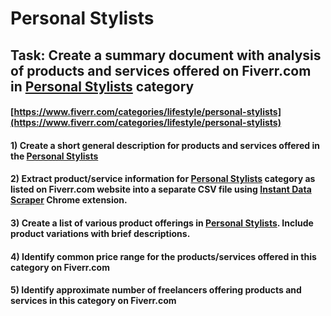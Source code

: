 # Personal Stylists
## Task: Create a summary document with analysis of products and services offered on Fiverr.com in [Personal Stylists](https://www.fiverr.com/categories/lifestyle/personal-stylists) category
#### [https://www.fiverr.com/categories/lifestyle/personal-stylists](https://www.fiverr.com/categories/lifestyle/personal-stylists)
#### 1) Create a short general description for products and services offered in the [Personal Stylists](https://www.fiverr.com/categories/lifestyle/personal-stylists)
#### 2) Extract product/service information for [Personal Stylists](https://www.fiverr.com/categories/lifestyle/personal-stylists) category as listed on Fiverr.com website into a separate CSV file using [Instant Data Scraper](https://chrome.google.com/webstore/detail/instant-data-scraper/ofaokhiedipichpaobibbnahnkdoiiah) Chrome extension.
#### 3) Create a list of various product offerings in [Personal Stylists](https://www.fiverr.com/categories/lifestyle/personal-stylists). Include product variations with brief descriptions.
#### 4) Identify common price range for the products/services offered in this category on Fiverr.com
#### 5) Identify approximate number of freelancers offering products and services in this category on Fiverr.com
